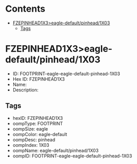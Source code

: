



Contents
========

* [FZEPINHEAD1X3>eagle-default/pinhead/1X03](#fzepinhead1x3eagle-defaultpinhead1x03)
	* [Tags](#tags)

# FZEPINHEAD1X3>eagle-default/pinhead/1X03

- ID: FOOTPRINT-eagle-eagle-default-pinhead-1X03
- Hex ID: FZEPINHEAD1X3
- Name: 
- Description: 

## Tags

- hexID: FZEPINHEAD1X3
- oompType: FOOTPRINT
- oompSize: eagle
- oompColor: eagle-default
- oompDesc: pinhead
- oompIndex: 1X03
- oompName: eagle-default/pinhead/1X03
- oompID: FOOTPRINT-eagle-eagle-default-pinhead-1X03
